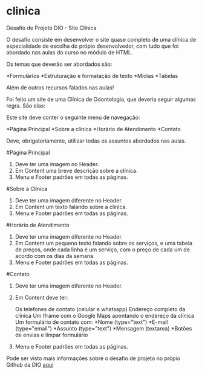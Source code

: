 # clinica

 Desafio de Projeto DIO - Site Clínica

 O desafio consiste em desenvolver o site quase completo de uma clínica de especialidade de escolha do própio desenvolvedor, com tudo que foi abordado nas aulas do curso no módulo de HTML.

Os temas que deverão ser abordados são:

*Formulários
*Estruturação e formatação de texto
*Mídias
*Tabelas

Além de outros recursos falados nas aulas!

Foi feito um site de uma Clínica de Odontologia, que deveria seguir algumas regra. Sâo elas:

Este site deve conter o seguinte menu de navegação:

*Página Principal
*Sobre a clínica
*Horário de Atendimento
*Contato

Deve, obrigatoriamente, utilizar todas os assuntos abordados nas aulas.

#Página Principal

1. Deve ter uma imagem no Header.
2. Em Content uma breve descrição sobre a clínica.
3. Menu e Footer padrões em todas as páginas.

#Sobre a Clínica

1. Deve ter uma imagem diferente no Header.
2. Em Content um texto falando sobre a clínica.
3. Menu e Footer padrões em todas as páginas.

#Horário de Atendimento

1. Deve ter uma imagem diferente no Header.
2. Em Content um pequeno texto falando sobre os serviços, e uma tabela de preços, onde cada linha é um serviço, com o preço de cada um de acordo com os dias da semana.
3. Menu e Footer padrões em todas as páginas.

#Contato

1. Deve ter uma imagem diferente no Header.

2. Em Content deve ter:

    Os telefones de contato (celular e whatsapp)
    Endereço completo da clínica
    Um Iframe com o Google Maps apontando o endereço da clínica
    Um formulário de contato com:
        *Nome (type="text")
        *E-mail (type="email")
        *Assunto (type="text")
        *Mensagem (textarea)
        *Botões de envias e limpar formulário
5. Menu e Footer padrões em todas as páginas.


Pode ser visto mais informações sobre o desafio de projeto no própio Github da DIO [aqui](https://github.com/digitalinnovationone/trilha-html-modulo-2)

